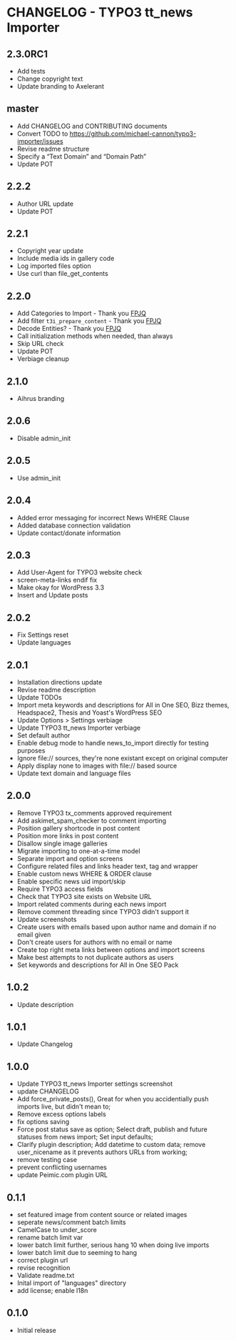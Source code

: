 # CHANGELOG - TYPO3 tt_news Importer

## 2.3.0RC1
* Add tests
* Change copyright text
* Update branding to Axelerant

## master
* Add CHANGELOG and CONTRIBUTING documents
* Convert TODO to https://github.com/michael-cannon/typo3-importer/issues
* Revise readme structure
* Specify a “Text Domain” and “Domain Path”
* Update POT

## 2.2.2
* Author URL update
* Update POT

## 2.2.1
* Copyright year update
* Include media ids in gallery code
* Log imported files option
* Use curl than file_get_contents

## 2.2.0
* Add Categories to Import - Thank you [FPJQ](http://fpjq.org/)
* Add filter `t3i_prepare_content` - Thank you [FPJQ](http://fpjq.org/)
* Decode Entities? - Thank you [FPJQ](http://fpjq.org/)
* Call initialization methods when needed, than always
* Skip URL check
* Update POT
* Verbiage cleanup

## 2.1.0
* Aihrus branding 

## 2.0.6
* Disable admin_init

## 2.0.5
* Use admin_init

## 2.0.4
* Added error messaging for incorrect News WHERE Clause
* Added database connection validation
* Update contact/donate information

## 2.0.3
* Add User-Agent for TYPO3 website check
* screen-meta-links endif fix
* Make okay for WordPress 3.3
* Insert and Update posts

## 2.0.2
* Fix Settings reset
* Update languages

## 2.0.1
* Installation directions update
* Revise readme description
* Update TODOs
* Import meta keywords and descriptions for All in One SEO, Bizz themes, Headspace2, Thesis and Yoast's WordPress SEO
* Update Options > Settings verbiage
* Update TYPO3 tt_news Importer verbiage
* Set default author
* Enable debug mode to handle news_to_import directly for testing purposes 
* Ignore file:// sources, they're none existant except on original computer
* Apply display none to images with file:// based source
* Update text domain and language files

## 2.0.0
* Remove TYPO3 tx_comments approved requirement
* Add askimet_spam_checker to comment importing
* Position gallery shortcode in post content
* Position more links in post content
* Disallow single image galleries
* Migrate importing to one-at-a-time model
* Separate import and option screens
* Configure related files and links header text, tag and wrapper
* Enable custom news WHERE & ORDER clause
* Enable specific news uid import/skip
* Require TYPO3 access fields
* Check that TYPO3 site exists on Website URL
* Import related comments during each news import
* Remove comment threading since TYPO3 didn't support it
* Update screenshots
* Create users with emails based upon author name and domain if no email given
* Don't create users for authors with no email or name
* Create top right meta links between options and import screens
* Make best attempts to not duplicate authors as users
* Set keywords and descriptions for All in One SEO Pack

## 1.0.2
* Update description

## 1.0.1
* Update Changelog

## 1.0.0
* Update TYPO3 tt_news Importer settings screenshot
* update CHANGELOG
* Add force_private_posts(), Great for when you accidentially push imports live, but didn't mean to;
* Remove excess options labels
* fix options saving
* Force post status save as option; Select draft, publish and future statuses from news import; Set input defaults;
* Clarify plugin description; Add datetime to custom data; remove user_nicename as it prevents authors URLs from working;
* remove testing case
* prevent conflicting usernames
* update Peimic.com plugin URL

## 0.1.1
* set featured image from content source or related images
* seperate news/comment batch limits
* CamelCase to under_score
* rename batch limit var
* lower batch limit further, serious hang 10 when doing live imports
* lower batch limit due to seeming to hang
* correct plugin url
* revise recognition
* Validate readme.txt
* Inital import of "languages" directory
* add license; enable l18n

## 0.1.0
* Initial release
